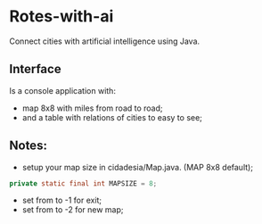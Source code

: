 # Rotes-with-ai
Connect cities with artificial intelligence using Java.

## Interface
Is a console application with:
  * map 8x8 with miles from road to road;
  * and a table with relations of cities to easy to see;
## Notes:
* setup your map size in cidadesia/Map.java. (MAP 8x8 default);
```java
private static final int MAPSIZE = 8;
```
* set from to -1 for exit;
* set from to -2 for new map;
